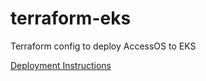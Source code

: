 # terraform-eks
Terraform config to deploy AccessOS to EKS

[Deployment Instructions](https://www.notion.so/access-os/Public-AWS-Deployment-5732861ead2b422ca7eb68d952db4089?pvs=4)
